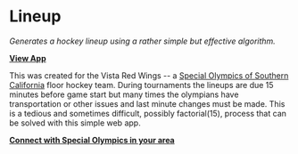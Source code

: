 # Lineup

_Generates a hockey lineup using a rather simple but effective algorithm._

**[View App](https://coryasilva.github.io/lineup)**

This was created for the Vista Red Wings -- a [Special Olympics of Southern California](https://www.specialolympics.org/Regions/north-america/Locations/Special-Olympics-NA-California-South.aspx) floor hockey team. During tournaments the lineups are due 15 minutes before game start but many times the olympians have transportation or other issues and last minute changes must be made.  This is a tedious and sometimes difficult, possibly factorial(15), process that can be solved with this simple web app.

**[Connect with Special Olympics in your area](https://www.specialolympics.org/Common/Special_Olympics_Program_Locator.aspx)**
